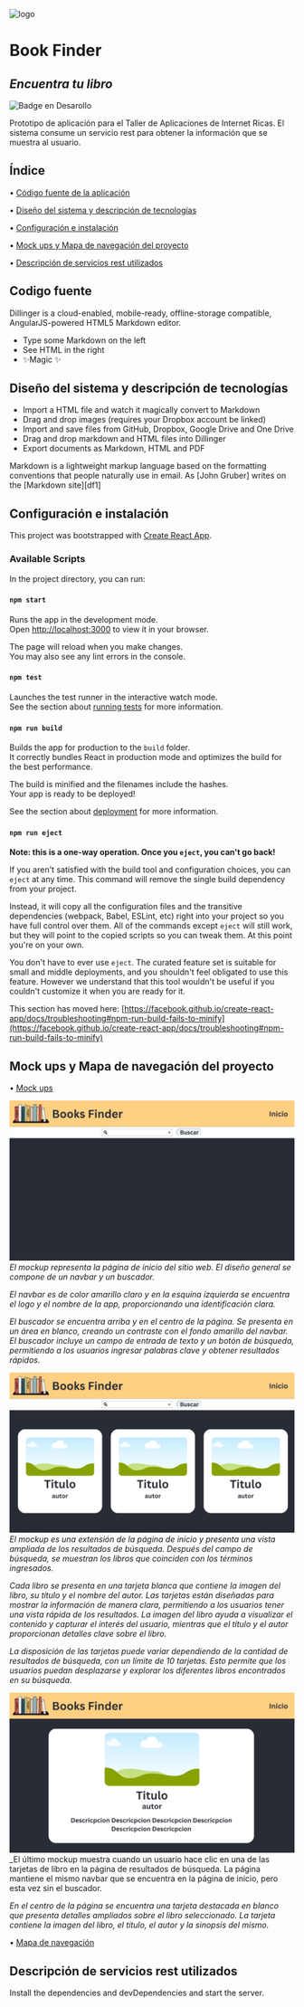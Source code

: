 ![logo](https://github.com/ludelossantos/ria-rev/assets/78172947/fa56208f-5651-4cde-a0ef-d0a0b8bcd074)  
# Book Finder
## _Encuentra tu libro_

![Badge en Desarollo](https://img.shields.io/badge/STATUS-EN%20DESAROLLO-green)

Prototipo de aplicación para el Taller de Aplicaciones de Internet Ricas. El sistema consume un servicio rest para obtener la información que se muestra al usuario. 
## Índice

• [Código fuente de la aplicación](#Codigo-fuente)

• [Diseño del sistema y descripción de tecnologías](#Diseno-y-tecnologias)

• [Configuración e instalación](#configuracion)

• [Mock ups y Mapa de navegación del proyecto](#mockup-y-mapa-navegacion)

• [Descripción de servicios rest utilizados](#descripcion-servicios-rest)

## Codigo fuente
Dillinger is a cloud-enabled, mobile-ready, offline-storage compatible,
AngularJS-powered HTML5 Markdown editor.

- Type some Markdown on the left
- See HTML in the right
- ✨Magic ✨

## Diseño del sistema y descripción de tecnologías

- Import a HTML file and watch it magically convert to Markdown
- Drag and drop images (requires your Dropbox account be linked)
- Import and save files from GitHub, Dropbox, Google Drive and One Drive
- Drag and drop markdown and HTML files into Dillinger
- Export documents as Markdown, HTML and PDF

Markdown is a lightweight markup language based on the formatting conventions
that people naturally use in email.
As [John Gruber] writes on the [Markdown site][df1]

## Configuración e instalación
This project was bootstrapped with [Create React App](https://github.com/facebook/create-react-app).

### Available Scripts

In the project directory, you can run:

#### `npm start`

Runs the app in the development mode.\
Open [http://localhost:3000](http://localhost:3000) to view it in your browser.

The page will reload when you make changes.\
You may also see any lint errors in the console.

#### `npm test`

Launches the test runner in the interactive watch mode.\
See the section about [running tests](https://facebook.github.io/create-react-app/docs/running-tests) for more information.

#### `npm run build`

Builds the app for production to the `build` folder.\
It correctly bundles React in production mode and optimizes the build for the best performance.

The build is minified and the filenames include the hashes.\
Your app is ready to be deployed!

See the section about [deployment](https://facebook.github.io/create-react-app/docs/deployment) for more information.

#### `npm run eject`

**Note: this is a one-way operation. Once you `eject`, you can't go back!**

If you aren't satisfied with the build tool and configuration choices, you can `eject` at any time. This command will remove the single build dependency from your project.

Instead, it will copy all the configuration files and the transitive dependencies (webpack, Babel, ESLint, etc) right into your project so you have full control over them. All of the commands except `eject` will still work, but they will point to the copied scripts so you can tweak them. At this point you're on your own.

You don't have to ever use `eject`. The curated feature set is suitable for small and middle deployments, and you shouldn't feel obligated to use this feature. However we understand that this tool wouldn't be useful if you couldn't customize it when you are ready for it.

This section has moved here: [https://facebook.github.io/create-react-app/docs/troubleshooting#npm-run-build-fails-to-minify](https://facebook.github.io/create-react-app/docs/troubleshooting#npm-run-build-fails-to-minify)


## Mock ups y Mapa de navegación del proyecto

• [Mock ups](#mockup)

![Mockup de la página de inicio](https://github.com/ludelossantos/ria-rev/blob/sofiNuevo/mockups/1.png)
_El mockup representa la página de inicio del sitio web. El diseño general se compone de un navbar y un buscador._

_El navbar es de color amarillo claro y en la esquina izquierda se encuentra el logo y el nombre de la app, proporcionando una identificación clara._

_El buscador se encuentra arriba y en el centro de la página. Se presenta en un área en blanco, creando un contraste con el fondo amarillo del navbar. El buscador incluye un campo de entrada de texto y un botón de búsqueda, permitiendo a los usuarios ingresar palabras clave y obtener resultados rápidos._

![Mockup de la página de inicio con resultados de busqueda de un libro](https://github.com/ludelossantos/ria-rev/blob/sofiNuevo/mockups/2.png)
_El mockup es una extensión de la página de inicio y presenta una vista ampliada de los resultados de búsqueda. Después del campo de búsqueda, se muestran los libros que coinciden con los términos ingresados._

_Cada libro se presenta en una tarjeta blanca que contiene la imagen del libro, su título y el nombre del autor. Las tarjetas están diseñadas para mostrar la información de manera clara, permitiendo a los usuarios tener una vista rápida de los resultados. La imagen del libro ayuda a visualizar el contenido y capturar el interés del usuario, mientras que el título y el autor proporcionan detalles clave sobre el libro._

_La disposición de las tarjetas puede variar dependiendo de la cantidad de resultados de búsqueda, con un límite de 10 tarjetas. Esto permite que los usuarios puedan desplazarse y explorar los diferentes libros encontrados en su búsqueda._

![Mockup de la página de informacion del libro](https://github.com/ludelossantos/ria-rev/blob/sofiNuevo/mockups/3.png)
_El último mockup muestra cuando un usuario hace clic en una de las tarjetas de libro en la página de resultados de búsqueda. La página mantiene el mismo navbar que se encuentra en la página de inicio, pero esta vez sin el buscador.

_En el centro de la página se encuentra una tarjeta destacada en blanco que presenta detalles ampliados sobre el libro seleccionado. La tarjeta contiene la imagen del libro, el título, el autor y la sinopsis del mismo._

• [Mapa de navegación](#mapa-navegacion)

## Descripción de servicios rest utilizados
Install the dependencies and devDependencies and start the server.
